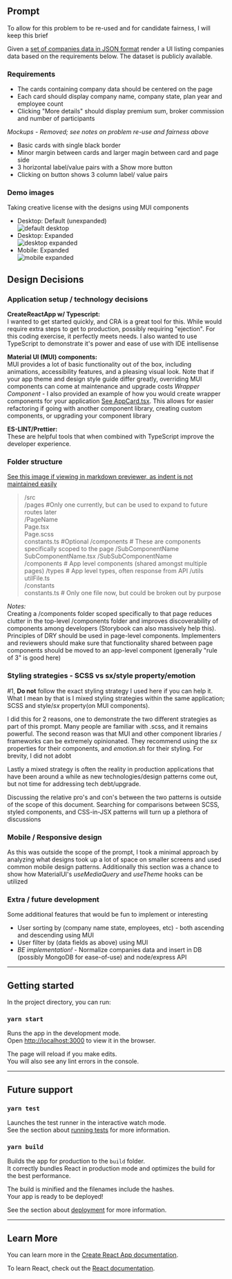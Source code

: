 ## Prompt
To allow for this problem to be re-used and for candidate fairness, I will keep this brief

Given a [set of companies data in JSON format](./src/json/companies.ts) render a UI listing companies data based on the requirements below. The dataset is publicly available.

### **Requirements**
- The cards containing company data should be centered on the page
- Each card should display company name, company state, plan year and employee count
- Clicking "More details" should display premium sum, broker commission and number of participants

*Mockups - Removed; see notes on problem re-use and fairness above*

- Basic cards with single black border
- Minor margin between cards and larger magin between card and page side
- 3 horizontal label/value pairs with a Show more button
- Clicking on button shows 3 column label/ value pairs

### Demo images

Taking creative license with the designs using MUI components

- Desktop: Default (unexpanded)  
   ![default desktop](./public/app_demo_default.png)
- Desktop: Expanded  
   ![desktop expanded](./public/app_demo_expanded.png)
- Mobile: Expanded  
   ![mobile expanded](./public/app_demo_mobile.png)


## Design Decisions

### **Application setup / technology decisions**  

**CreateReactApp w/ Typescript:**  
I wanted to get started quickly, and CRA is a great tool for this. While would require extra steps to get to production, possibly requiring "ejection". For this coding exercise, it perfectly meets needs. I also wanted to use TypeScript  to demonstrate it's power and ease of use with IDE intellisense  

**Material UI (MUI) components:**  
MUI provides a lot of basic functionality out of the box, including animations, accessibility features, and a pleasing visual look. Note that if your app theme and design style guide differ greatly, overriding MUI components can come at maintenance and upgrade costs
*Wrapper Component* - I also provided an example of how you would create wrapper components for your application [See AppCard.tsx](./src/components/AppCard/AppCard.tsx). This allows for easier refactoring if going with another component library, creating custom components, or upgrading your component library

**ES-LINT/Prettier:**  
These are helpful tools that when combined with TypeScript improve the developer experience.

### **Folder structure**  

[See this image if viewing in markdown previewer, as indent is not maintained easily](./public/source_code_structure.png)
>/src  
    /pages #Only one currently, but can be used to expand to future routes later  
        /PageName  
            Page.tsx  
            Page.scss  
            constants.ts #Optional
            /components # These are components specifically scoped to the page
                /SubComponentName
                    SubComponentName.tsx
                    /SubSubComponentName  
    /components # App level components (shared amongst multiple pages)
    /types # App level types, often response from API
    /utils
        utilFile.ts  
    /constants  
        constants.ts # Only one file now, but could be broken out by purpose


*Notes:*  
Creating a /components folder scoped specifically to that page reduces clutter in the top-level /components folder and improves discoverability of components among developers (Storybook can also massively help this). Principles of DRY should be used in page-level components. Implementers and reviewers should make sure that functionality shared between page components should be moved to an app-level component (generally "rule of 3" is good here)

### Styling strategies - SCSS vs sx/style property/emotion
#1, **Do not** follow the exact styling strategy I used here if you can help it. What I mean by that is I mixed styling strategies within the same application; SCSS and style/*sx* property(on MUI components). 

I did this for 2 reasons, one to demonstrate the two different strategies as part of this prompt. Many people are familiar with .scss, and it remains powerful. The second reason was that MUI and other component libraries / frameworks can be extremely opinionated. They recommend using the *sx* properties for their components, and *emotion.sh* for their styling. For brevity, I did not adobt 

Lastly a mixed strategy is often the reality in production applications that have been around a while as new technologies/design patterns come out, but not time for addressing tech debt/upgrade.  

Discussing the relative pro's and con's between the two patterns is outside of the scope of this document. Searching for comparisons between SCSS, styled components, and CSS-in-JSX patterns will turn up a plethora of discussions  
### Mobile / Responsive design
As this was outside the scope of the prompt, I took a minimal approach by analyzing what designs took up a lot of space on smaller screens and used common mobile design patterns. Additionally this section was a chance to show how MaterialUI's *useMediaQuery* and *useTheme* hooks can be utilized

### Extra / future development
Some additional features that would be fun to implement or interesting
- User sorting by (company name state, employees, etc) - both ascending and descending using MUI
- User filter by (data fields as above) using MUI
- *BE implementation!* - Normalize companies data and insert in DB (possibly MongoDB for ease-of-use) and node/express API  

---
## Getting started

In the project directory, you can run:

### `yarn start`

Runs the app in the development mode.\
Open [http://localhost:3000](http://localhost:3000) to view it in the browser.

The page will reload if you make edits.\
You will also see any lint errors in the console.

---
## Future support
### `yarn test`

Launches the test runner in the interactive watch mode.\
See the section about [running tests](https://facebook.github.io/create-react-app/docs/running-tests) for more information.

### `yarn build`

Builds the app for production to the `build` folder.\
It correctly bundles React in production mode and optimizes the build for the best performance.

The build is minified and the filenames include the hashes.\
Your app is ready to be deployed!

See the section about [deployment](https://facebook.github.io/create-react-app/docs/deployment) for more information.

---
## Learn More

You can learn more in the [Create React App documentation](https://facebook.github.io/create-react-app/docs/getting-started).

To learn React, check out the [React documentation](https://reactjs.org/).
